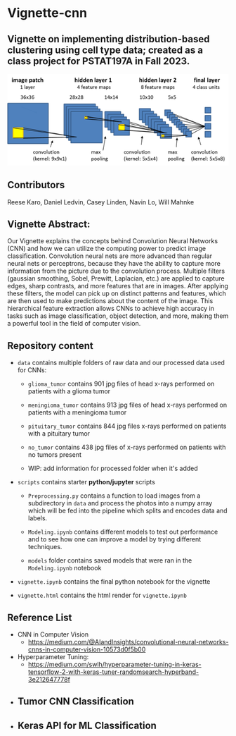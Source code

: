 # Vignette-cnn

## Vignette on implementing distribution-based clustering using cell type data; created as a class project for PSTAT197A in Fall 2023.

![CNN Workflow](img/cnn-workflow.png)

## Contributors

Reese Karo, Daniel Ledvin, Casey Linden, Navin Lo, Will Mahnke

## Vignette Abstract:
Our Vignette explains the concepts behind Convolution Neural Networks (CNN) and how we can utilize the computing power to predict image classification. Convolution neural nets are more advanced than regular neural nets or perceptrons, because they have the ability to capture more information from the picture due to the convolution process. Multiple filters (gaussian smoothing, Sobel, Prewitt, Laplacian, etc.) are applied to capture edges, sharp contrasts, and more features that are in images. After applying these filters, the model can pick up on distinct patterns and features, which are then used to make predictions about the content of the image. This hierarchical feature extraction allows CNNs to achieve high accuracy in tasks such as image classification, object detection, and more, making them a powerful tool in the field of computer vision.


## Repository content

 - `data` contains multiple folders of raw data and our processed data used for CNNs:
    
    - `glioma_tumor` contains 901 jpg files of head x-rays performed on patients with a glioma tumor

    - `meningioma_tumor` contains 913 jpg files of head x-rays performed on patients with a meningioma tumor

    - `pituitary_tumor` contains 844 jpg files x-rays performed on patients with a pituitary tumor

    - `no_tumor` contains 438 jpg files of x-rays performed on patients with no tumors present

    - WIP: add information for processed folder when it's added

- `scripts` contains starter **python/jupyter** scripts

    - `Preprocessing.py` contains a function to load images from a subdirectory in `data` and process the photos into a numpy array which will be fed into the pipeline which splits and encodes data and labels.

    - `Modeling.ipynb` contains different models to test out performance and to see how one can improve a model by trying different techniques.

    - `models` folder contains saved models that were ran in the `Modeling.ipynb` notebook 

- `vignette.ipynb` contains the final python notebook for the vignette

- `vignette.html` contains the html render for `vignette.ipynb`

## Reference List
- CNN in Computer Vision
    - https://medium.com/@AIandInsights/convolutional-neural-networks-cnns-in-computer-vision-10573d0f5b00
- Hyperparameter Tuning:
    - https://medium.com/swlh/hyperparameter-tuning-in-keras-tensorflow-2-with-keras-tuner-randomsearch-hyperband-3e212647778f
- Tumor CNN Classification
    -
- Keras API for ML Classification
    - 
